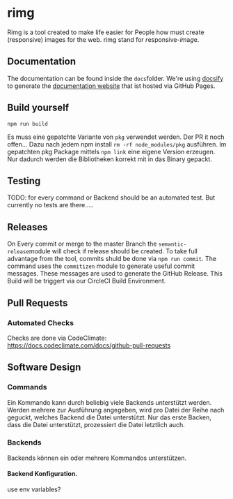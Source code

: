 # rimg
Rimg is a tool created to make life easier for People how must create (responsive) images for the web. rimg stand for *r*esponsive-*im*a*g*e. 

## Documentation
The documentation can be found inside the `docs`folder. We're using [docsify](https://docsify.js.org/) to generate the [documentation website](https://github.com/alexanderbartels/rimg) that ist hosted via GitHub Pages.

## Build yourself

`npm run build`

Es muss eine gepatchte Variante von `pkg` verwendet werden. Der PR it noch offen... 
Dazu nach jedem npm install `rm -rf node_modules/pkg` ausführen. Im gepatchten pkg Package mittels `npm link` eine eigene Version erzeugen. Nur dadurch werden die Bibliotheken korrekt mit in das Binary gepackt.

## Testing 
TODO: for every command or Backend should be an automated test. But currently no tests are there.....


## Releases 
On Every commit or merge to the master Branch the `semantic-release`module will check if release should be created. To take full advantage from the tool, commits shuld be done via `npm run commit`. The command uses the `commitizen` module to generate useful commit messages. These messages are used to generate the GitHub Release. This Build will be triggert via our CircleCI Build Environment.

## Pull Requests 

### Automated Checks
Checks are done via CodeClimate: https://docs.codeclimate.com/docs/github-pull-requests


## Software Design

### Commands 
Ein Kommando kann durch beliebig viele Backends unterstützt werden. Werden mehrere zur Ausführung angegeben, wird pro Datei der Reihe nach geguckt, welches Backend die Datei unterstützt. Nur das erste Backen, dass die Datei unterstützt, prozessiert die Datei letztlich auch.

### Backends
Backends können ein oder mehrere Kommandos unterstützen. 

#### Backend Konfiguration. 
use env variables? 







